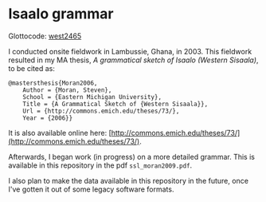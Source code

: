 # Isaalo grammar

Glottocode: [west2465](https://glottolog.org/resource/languoid/id/west2465)

I conducted onsite fieldwork in Lambussie, Ghana, in 2003. This fieldwork resulted in my MA thesis, *A grammatical sketch of Isaalo (Western Sisaala)*, to be cited as:

```
@mastersthesis{Moran2006,
	Author = {Moran, Steven},
	School = {Eastern Michigan University},
	Title = {A Grammatical Sketch of {Western Sisaala}},
	Url = {http://commons.emich.edu/theses/73/},
	Year = {2006}}
```

It is also available online here: [http://commons.emich.edu/theses/73/](http://commons.emich.edu/theses/73/).

Afterwards, I began work (in progress) on a more detailed grammar. This is available in this repository in the pdf `ssl_moran2009.pdf`.

I also plan to make the data available in this repository in the future, once I've gotten it out of some legacy software formats.
